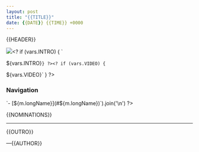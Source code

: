 ```yaml
---
layout: post
title: "{{TITLE}}"
date: {{DATE}} {{TIME}} +0000
---
```


{{HEADER}}

![](/wiki/shared/news/banners/project-loved-2.jpg)<?
if (vars.INTRO) {
`

${vars.INTRO}`
} ?><?
if (vars.VIDEO) {
`

${vars.VIDEO}`
} ?>

### Navigation

<? vars.GAME_MODES.map((m) => `- [${m.longName}](#${m.longName})`).join('\n') ?>

{{NOMINATIONS}}

---

{{OUTRO}}

—{{AUTHOR}}
